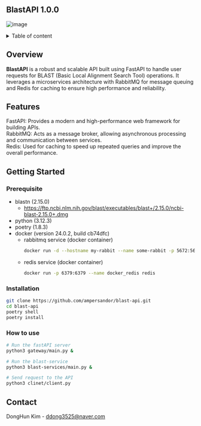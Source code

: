 ## BlastAPI 1.0.0

![image](https://github.com/ampersandor/blast-api/assets/57800485/e8855644-fb97-4a62-8fef-ec965692c31a)


<details>
    <summary>Table of content</summary>

- [About](#about)
- [Getting-Started](#getting-started)
    - [Prerequisite](#prerequisite)
    - [Installation](#installation)
- [License](#license)
- [Contact](#contact)
- [Links](#links)    
</details>

## Overview
**BlastAPI** is a robust and scalable API built using FastAPI to handle user requests for BLAST (Basic Local Alignment Search Tool) operations. It leverages a microservices architecture with RabbitMQ for message queuing and Redis for caching to ensure high performance and reliability.

## Features
FastAPI: Provides a modern and high-performance web framework for building APIs.  
RabbitMQ: Acts as a message broker, allowing asynchronous processing and communication between services.  
Redis: Used for caching to speed up repeated queries and improve the overall performance.


## Getting Started
### Prerequisite
* blastn (2.15.0)  
    * https://ftp.ncbi.nlm.nih.gov/blast/executables/blast+/2.15.0/ncbi-blast-2.15.0+.dmg
* python (3.12.3)
* poetry (1.8.3)
* docker (version 24.0.2, build cb74dfc)
    * rabbitmq service (docker container)
        ```bash
        docker run -d --hostname my-rabbit --name some-rabbit -p 5672:5672 -p 15672:15672 rabbitmq:3-management &
        ```
    * redis service (docker container)
        ```bash
        docker run -p 6379:6379 --name docker_redis redis
        ```

### Installation
```bash
git clone https://github.com/ampersandor/blast-api.git
cd blast-api
poetry shell
poetry install
```

### How to use
```bash
# Run the fastAPI server
python3 gateway/main.py &

# Run the blast-service
python3 blast-services/main.py &

# Send request to the API
python3 clinet/client.py

```

## Contact

DongHun Kim - <ddong3525@naver.com>
